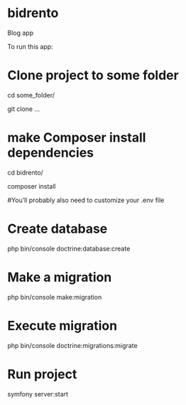 # bidrento
Blog app

To run this app:
 # Clone project to some folder
 cd some_folder/
 
 git clone ...
 
 # make Composer install dependencies
 cd bidrento/
 
 composer install
 
 #You’ll probably also need to customize your .env file
 
 # Create database
 php bin/console doctrine:database:create
 
 # Make a migration
 php bin/console make:migration
 
 # Execute migration
 php bin/console doctrine:migrations:migrate
 
 # Run project
  symfony server:start
